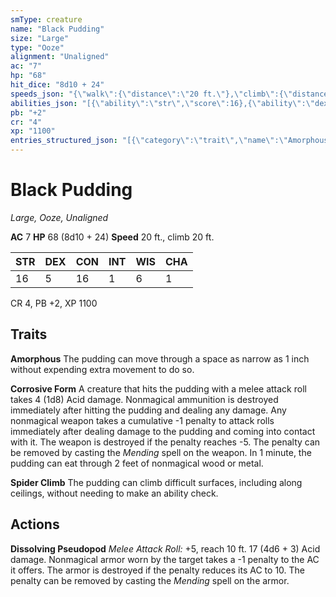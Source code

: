 ```yaml
---
smType: creature
name: "Black Pudding"
size: "Large"
type: "Ooze"
alignment: "Unaligned"
ac: "7"
hp: "68"
hit_dice: "8d10 + 24"
speeds_json: "{\"walk\":{\"distance\":\"20 ft.\"},\"climb\":{\"distance\":\"20 ft.\"}}"
abilities_json: "[{\"ability\":\"str\",\"score\":16},{\"ability\":\"dex\",\"score\":5},{\"ability\":\"con\",\"score\":16},{\"ability\":\"int\",\"score\":1},{\"ability\":\"wis\",\"score\":6},{\"ability\":\"cha\",\"score\":1}]"
pb: "+2"
cr: "4"
xp: "1100"
entries_structured_json: "[{\"category\":\"trait\",\"name\":\"Amorphous\",\"text\":\"The pudding can move through a space as narrow as 1 inch without expending extra movement to do so.\"},{\"category\":\"trait\",\"name\":\"Corrosive Form\",\"text\":\"A creature that hits the pudding with a melee attack roll takes 4 (1d8) Acid damage. Nonmagical ammunition is destroyed immediately after hitting the pudding and dealing any damage. Any nonmagical weapon takes a cumulative -1 penalty to attack rolls immediately after dealing damage to the pudding and coming into contact with it. The weapon is destroyed if the penalty reaches -5. The penalty can be removed by casting the *Mending* spell on the weapon. In 1 minute, the pudding can eat through 2 feet of nonmagical wood or metal.\"},{\"category\":\"trait\",\"name\":\"Spider Climb\",\"text\":\"The pudding can climb difficult surfaces, including along ceilings, without needing to make an ability check.\"},{\"category\":\"action\",\"name\":\"Dissolving Pseudopod\",\"text\":\"*Melee Attack Roll:* +5, reach 10 ft. 17 (4d6 + 3) Acid damage. Nonmagical armor worn by the target takes a -1 penalty to the AC it offers. The armor is destroyed if the penalty reduces its AC to 10. The penalty can be removed by casting the *Mending* spell on the armor.\"}]"
---
```


# Black Pudding
*Large, Ooze, Unaligned*

**AC** 7
**HP** 68 (8d10 + 24)
**Speed** 20 ft., climb 20 ft.

| STR | DEX | CON | INT | WIS | CHA |
| --- | --- | --- | --- | --- | --- |
| 16 | 5 | 16 | 1 | 6 | 1 |

CR 4, PB +2, XP 1100

## Traits

**Amorphous**
The pudding can move through a space as narrow as 1 inch without expending extra movement to do so.

**Corrosive Form**
A creature that hits the pudding with a melee attack roll takes 4 (1d8) Acid damage. Nonmagical ammunition is destroyed immediately after hitting the pudding and dealing any damage. Any nonmagical weapon takes a cumulative -1 penalty to attack rolls immediately after dealing damage to the pudding and coming into contact with it. The weapon is destroyed if the penalty reaches -5. The penalty can be removed by casting the *Mending* spell on the weapon. In 1 minute, the pudding can eat through 2 feet of nonmagical wood or metal.

**Spider Climb**
The pudding can climb difficult surfaces, including along ceilings, without needing to make an ability check.

## Actions

**Dissolving Pseudopod**
*Melee Attack Roll:* +5, reach 10 ft. 17 (4d6 + 3) Acid damage. Nonmagical armor worn by the target takes a -1 penalty to the AC it offers. The armor is destroyed if the penalty reduces its AC to 10. The penalty can be removed by casting the *Mending* spell on the armor.

